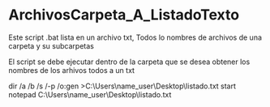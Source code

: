 # ArchivosCarpeta_A_ListadoTexto
Este script .bat lista en un archivo txt, Todos lo nombres de archivos de una carpeta y su subcarpetas 

El script se debe ejecutar dentro de la carpeta que se desea obtener los nombres de los arhivos todos a un txt

dir /a /b /s /-p /o:gen >C:\Users\name_user\Desktop\listado.txt
start notepad C:\Users\name_user\Desktop\listado.txt
